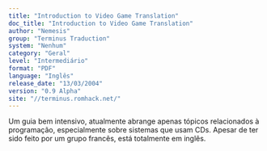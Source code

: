 ```yaml
---
title: "Introduction to Video Game Translation"
doc_title: "Introduction to Video Game Translation"
author: "Nemesis"
group: "Terminus Traduction"
system: "Nenhum"
category: "Geral"
level: "Intermediário"
format: "PDF"
language: "Inglês"
release_date: "13/03/2004"
version: "0.9 Alpha"
site: "//terminus.romhack.net/"
---
```

Um guia bem intensivo, atualmente abrange apenas tópicos relacionados à programação, especialmente sobre sistemas que usam CDs. Apesar de ter sido feito por um grupo francês, está totalmente em inglês.